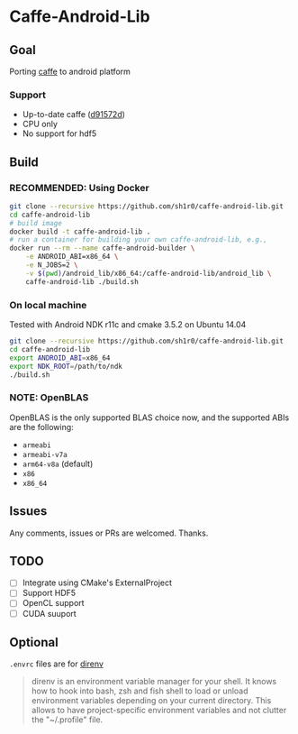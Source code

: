 Caffe-Android-Lib
===============

## Goal
Porting [caffe](https://github.com/BVLC/caffe) to android platform

### Support
* Up-to-date caffe ([d91572d](https://github.com/BVLC/caffe/commit/d91572da2ea5e63c9eaacaf013dfbcbc0ada5f67))
* CPU only
* No support for hdf5

## Build

### RECOMMENDED: Using Docker
```sh
git clone --recursive https://github.com/sh1r0/caffe-android-lib.git
cd caffe-android-lib
# build image
docker build -t caffe-android-lib .
# run a container for building your own caffe-android-lib, e.g.,
docker run --rm --name caffe-android-builder \
    -e ANDROID_ABI=x86_64 \
    -e N_JOBS=2 \
    -v $(pwd)/android_lib/x86_64:/caffe-android-lib/android_lib \
    caffe-android-lib ./build.sh
```

### On local machine

Tested with Android NDK r11c and cmake 3.5.2 on Ubuntu 14.04

```sh
git clone --recursive https://github.com/sh1r0/caffe-android-lib.git
cd caffe-android-lib
export ANDROID_ABI=x86_64
export NDK_ROOT=/path/to/ndk
./build.sh
```

### NOTE: OpenBLAS
OpenBLAS is the only supported BLAS choice now, and the supported ABIs are the following:

* `armeabi`
* `armeabi-v7a`
* `arm64-v8a` (default)
* `x86`
* `x86_64`

## Issues

Any comments, issues or PRs are welcomed.
Thanks.

## TODO
- [ ] Integrate using CMake's ExternalProject
- [ ] Support HDF5
- [ ] OpenCL support
- [ ] CUDA suuport

## Optional
`.envrc` files are for [direnv](http://direnv.net/)
> direnv is an environment variable manager for your shell. It knows how to hook into bash, zsh and fish shell to load or unload environment variables depending on your current directory. This allows to have project-specific environment variables and not clutter the "~/.profile" file.
